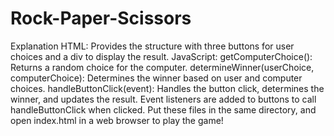 # Rock-Paper-Scissors
Explanation
HTML: Provides the structure with three buttons for user choices and a div to display the result.
JavaScript:
getComputerChoice(): Returns a random choice for the computer.
determineWinner(userChoice, computerChoice): Determines the winner based on user and computer choices.
handleButtonClick(event): Handles the button click, determines the winner, and updates the result.
Event listeners are added to buttons to call handleButtonClick when clicked.
Put these files in the same directory, and open index.html in a web browser to play the game!
